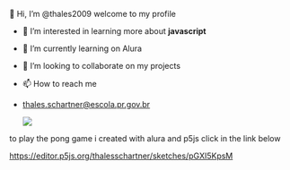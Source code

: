 👋 Hi, I’m @thales2009 welcome to my profile
- 👀 I’m interested in learning more about **javascript**
- 🌱 I’m currently learning on Alura
- 💞️ I’m looking to collaborate on my projects
- 📫 How to reach me
- thales.schartner@escola.pr.gov.br

  ![](https://media.tenor.com/kRbTCxEMfqsAAAAj/deadline-work-hard.gif)

 to play the pong game i created with alura and p5js click in the link below

 https://editor.p5js.org/thalesschartner/sketches/pGXI5KpsM
